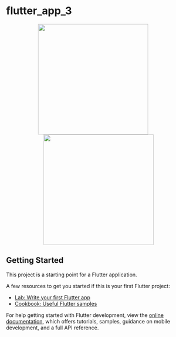 # flutter_app_3

<p align="center">
  <img src="https://github.com/aysegullkadiroglu/estu-mobile-programming-flutter/assets/46954286/8779a633-79e4-4c48-a0bf-057b6ca7f264" width="300" style="margin-right: 30;" />
  <img src="https://github.com/aysegullkadiroglu/estu-mobile-programming-flutter/assets/46954286/e1f2eb7a-9652-474d-bb20-58595b8d1819" width="300" />
</p>

## Getting Started

This project is a starting point for a Flutter application.

A few resources to get you started if this is your first Flutter project:

- [Lab: Write your first Flutter app](https://docs.flutter.dev/get-started/codelab)
- [Cookbook: Useful Flutter samples](https://docs.flutter.dev/cookbook)

For help getting started with Flutter development, view the
[online documentation](https://docs.flutter.dev/), which offers tutorials,
samples, guidance on mobile development, and a full API reference.
